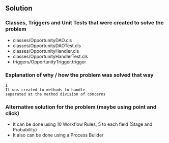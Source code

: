 ## Solution

### Classes, Triggers and Unit Tests that were created to solve the problem

* classes/OpportunityDAO.cls
* classes/OpportunityDAOTest.cls
* classes/OpportunityHandler.cls
* classes/OpportunityHandlerTest.cls
* triggers/OpportunityTrigger.trigger

### Explanation of why / how the problem was solved that way

```
I
It was created to methods to handle 
separated at the method division of concerns
```

### Alternative solution for the problem (maybe using point and click)

* It can be done using 10 Workflow Rules, 5 to each field (Stage and Probability)  
* It also can be done using a Process Builder
